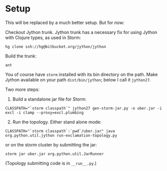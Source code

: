 Setup
=====

This will be replaced by a much better setup. But for now:

Checkout Jython trunk. Jython trunk has a necessary fix for using Jython with Clojure types, as used in Storm:

~~~~
hg clone ssh://hg@bitbucket.org/jython/jython
~~~~

Build the trunk:

~~~~
ant
~~~~

You of course have `storm` installed with its bin directory on the path. Make Jython available on your path `dist/bin/jython`; below I call it `jython27`.

Two more steps:

1. Build a standalone jar file for Storm:

~~~~
CLASSPATH="`storm classpath`" jython27 gen-storm-jar.py -o uber.jar -i excl -i clamp --proxy=excl.plumbing
~~~~

2. Run the topology. Either stand alone mode:

~~~~
CLASSPATH="`storm classpath`:`pwd`/uber.jar" java org.python.util.jython run-exclamation-topology.py
~~~~

or on the storm cluster by submitting the jar:

~~~~
storm jar uber.jar org.python.util.JarRunner
~~~~

(Topology submitting code is in `__run__.py`.)